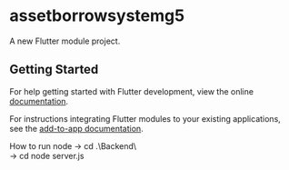 # assetborrowsystemg5

A new Flutter module project.

## Getting Started

For help getting started with Flutter development, view the online
[documentation](https://flutter.dev/).

For instructions integrating Flutter modules to your existing applications,
see the [add-to-app documentation](https://flutter.dev/to/add-to-app).

How to run node
  ->  cd .\Backend\   
  ->  cd node server.js